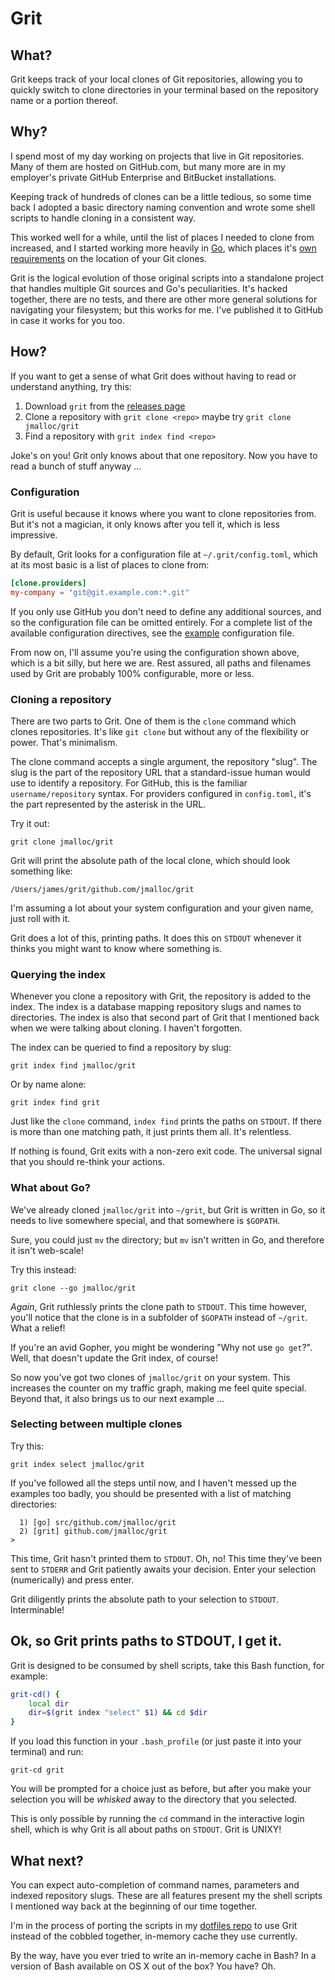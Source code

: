 # Grit

## What?

Grit keeps track of your local clones of Git repositories, allowing you to
quickly switch to clone directories in your terminal based on the repository
name or a portion thereof.

## Why?

I spend most of my day working on projects that live in Git repositories. Many
of them are hosted on GitHub.com, but many more are in my employer's private
GitHub Enterprise and BitBucket installations.

Keeping track of hundreds of clones can be a little tedious, so some time back
I adopted a basic directory naming convention and wrote some shell scripts to
handle cloning in a consistent way.

This worked well for a while, until the list of places I needed to clone from
increased, and I started working more heavily in [Go](http://golang.org),
which places it's [own requirements](https://github.com/golang/go/wiki/GOPATH)
on the location of your Git clones.

Grit is the logical evolution of those original scripts into a standalone
project that handles multiple Git sources and Go's peculiarities. It's hacked
together, there are no tests, and there are other more general solutions for
navigating your filesystem; but this works for me. I've published it to GitHub
in case it works for you too.

## How?

If you want to get a sense of what Grit does without having to read or
understand anything, try this:

1. Download `grit` from the [releases page](https://github.com/jmalloc/grit/releases)
1. Clone a repository with `grit clone <repo>` maybe try `grit clone jmalloc/grit`
1. Find a repository with `grit index find <repo>`

Joke's on you! Grit only knows about that one repository. Now you have to read
a bunch of stuff anyway ...

### Configuration

Grit is useful because it knows where you want to clone repositories from. But
it's not a magician, it only knows after you tell it, which is less impressive.

By default, Grit looks for a configuration file at `~/.grit/config.toml`, which
at its most basic is a list of places to clone from:

```toml
[clone.providers]
my-company = "git@git.example.com:*.git"
```

If you only use GitHub you don't need to define any additional sources, and so
the configuration file can be omitted entirely. For a complete list of the
available configuration directives, see the [example](etc/example.toml)
configuration file.

From now on, I'll assume you're using the configuration shown above, which is a
bit silly, but here we are. Rest assured, all paths and filenames used by Grit
are probably 100% configurable, more or less.

### Cloning a repository

There are two parts to Grit. One of them is the `clone` command which clones
repositories. It's like `git clone` but without any of the flexibility or power.
That's minimalism.

The clone command accepts a single argument, the repository "slug". The slug
is the part of the repository URL that a standard-issue human would use to
identify a repository. For GitHub, this is the familiar `username/repository`
syntax. For providers configured in `config.toml`, it's the part represented
by the asterisk in the URL.

Try it out:

    grit clone jmalloc/grit

Grit will print the absolute path of the local clone, which should look
something like:

    /Users/james/grit/github.com/jmalloc/grit

I'm assuming a lot about your system configuration and your given name, just
roll with it.

Grit does a lot of this, printing paths. It does this on `STDOUT` whenever
it thinks you might want to know where something is.

### Querying the index

Whenever you clone a repository with Grit, the repository is added to the index.
The index is a database mapping repository slugs and names to directories. The
index is also that second part of Grit that I mentioned back when we were
talking about cloning. I haven't forgotten.

The index can be queried to find a repository by slug:

    grit index find jmalloc/grit

Or by name alone:

    grit index find grit

Just like the `clone` command, `index find` prints the paths on `STDOUT`. If
there is more than one matching path, it just prints them all. It's relentless.

If nothing is found, Grit exits with a non-zero exit code. The universal signal
that you should re-think your actions.

### What about Go?

We've already cloned `jmalloc/grit` into `~/grit`, but Grit is written in Go,
so it needs to live somewhere special, and that somewhere is `$GOPATH`.

Sure, you could just `mv` the directory; but `mv` isn't written in Go, and
therefore it isn't web-scale!

Try this instead:

    grit clone --go jmalloc/grit

*Again*, Grit ruthlessly prints the clone path to `STDOUT`. This time however,
you'll notice that the clone is in a subfolder of `$GOPATH` instead of `~/grit`.
What a relief!

If you're an avid Gopher, you might be wondering "Why not use `go get`?". Well,
that doesn't update the Grit index, of course!

So now you've got two clones of `jmalloc/grit` on your system. This increases
the counter on my traffic graph, making me feel quite special. Beyond that, it
also brings us to our next example ...

### Selecting between multiple clones

Try this:

    grit index select jmalloc/grit

If you've followed all the steps until now, and I haven't messed up the examples
too badly, you should be presented with a list of matching directories:

      1) [go] src/github.com/jmalloc/grit
      2) [grit] github.com/jmalloc/grit
    >

This time, Grit hasn't printed them to `STDOUT`. Oh, no! This time they've been
sent to `STDERR` and Grit patiently awaits your decision. Enter your selection
(numerically) and press enter.

Grit diligently prints the absolute path to your selection to `STDOUT`.
Interminable!

## Ok, so Grit prints paths to STDOUT, I get it.

Grit is designed to be consumed by shell scripts, take this Bash function,
for example:

```bash
grit-cd() {
    local dir
    dir=$(grit index "select" $1) && cd $dir
}
```

If you load this function in your `.bash_profile` (or just paste it into your
terminal) and run:

    grit-cd grit

You will be prompted for a choice just as before, but after you make your
selection you will be *whisked* away to the directory that you selected.

This is only possible by running the `cd` command in the interactive login
shell, which is why Grit is all about paths on `STDOUT`. Grit is UNIXY!

## What next?

You can expect auto-completion of command names, parameters and indexed
repository slugs. These are all features present my the shell scripts I
mentioned way back at the beginning of our time together.

I'm in the process of porting the scripts in my [dotfiles repo](https://github.com/jmalloc/dotfiles)
to use Grit instead of the cobbled together, in-memory cache they use currently.

By the way, have you ever tried to write an in-memory cache in Bash? In a
version of Bash available on OS X out of the box? You have? Oh.
